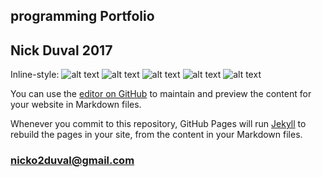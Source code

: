 ## programming Portfolio
## Nick Duval 2017


Inline-style: 
![alt text](https://github.com/NickDuval/programmingPortfolio/calculator.png)
![alt text](https://github.com/NickDuval/programmingPortfolio/test1.png)
![alt text](https://github.com/NickDuval/programmingPortfolio/test2.png)
![alt text](https://github.com/NickDuval/programmingPortfolio/button.png)
![alt text](https://github.com/NickDuval/programmingPortfolio/helloWorld.png)

You can use the [editor on GitHub](https://github.com/NickDuval/programmingPortfolio/edit/master/README.md) to maintain and preview the content for your website in Markdown files.

Whenever you commit to this repository, GitHub Pages will run [Jekyll](https://jekyllrb.com/) to rebuild the pages in your site, from the content in your Markdown files.

### nicko2duval@gmail.com
